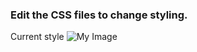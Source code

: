 ### Edit the CSS files to change styling.
Current style
![My Image](https://raw.githubusercontent.com/shotsan/60GHz-mmWave-python-dash-api/main/demo_stlye.png)
